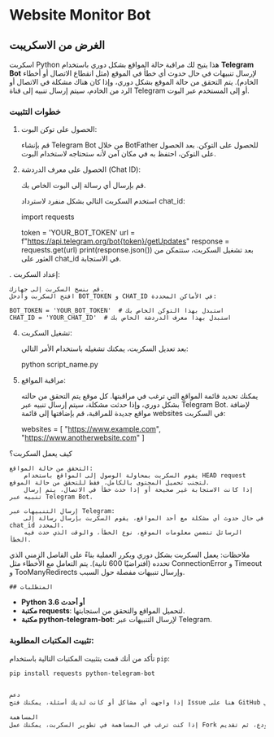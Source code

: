 # Website Monitor Bot

## الغرض من الاسكريبت
اسكربت Python هذا يتيح لك مراقبة حالة المواقع بشكل دوري باستخدام **Telegram Bot** لإرسال تنبيهات في حال حدوث أي خطأ في الموقع (مثل انقطاع الاتصال أو أخطاء الخادم). 
يتم التحقق من حالة الموقع بشكل دوري، وإذا كان هناك مشكلة في الاتصال أو الرد من الخادم، سيتم إرسال تنبيه إلى قناة Telegram أو إلى المستخدم عبر البوت.

### خطوات التثبيت
1. الحصول على توكن البوت:

    قم بإنشاء Telegram Bot من خلال BotFather للحصول على التوكن.
    بعد الحصول على التوكن، احتفظ به في مكان آمن لأنه ستحتاجه لاستخدام البوت.

2. الحصول على معرف الدردشة (Chat ID):

    قم بإرسال أي رسالة إلى البوت الخاص بك.

    استخدم السكربت التالي بشكل منفرد لاسترداد chat_id:

    import requests
    
    token = 'YOUR_BOT_TOKEN'
    url = f"https://api.telegram.org/bot{token}/getUpdates"
    response = requests.get(url)
    print(response.json())
بعد تشغيل السكربت، ستتمكن من العثور على chat_id في الاستجابة.

. إعداد السكربت:

    قم بنسخ السكربت إلى جهازك.
    افتح السكربت وأدخل BOT_TOKEN و CHAT_ID في الأماكن المحددة:

    BOT_TOKEN = 'YOUR_BOT_TOKEN'  # استبدل بهذا التوكن الخاص بك
    CHAT_ID = 'YOUR_CHAT_ID'  # استبدل بهذا معرف الدردشة الخاص بك

4. تشغيل السكربت:

    بعد تعديل السكربت، يمكنك تشغيله باستخدام الأمر التالي:

    python script_name.py

5. مراقبة المواقع:

    يمكنك تحديد قائمة المواقع التي ترغب في مراقبتها. كل موقع يتم التحقق من حالته بشكل دوري، وإذا حدثت مشكلة، سيتم إرسال تنبيه عبر Telegram Bot.
    لإضافة مواقع جديدة للمراقبة، قم بإضافتها إلى قائمة websites في السكربت:

    websites = [
        "https://www.example.com",
        "https://www.anotherwebsite.com"
    ]

كيف يعمل السكربت؟

    التحقق من حالة المواقع:
        يقوم السكربت بمحاولة الوصول إلى المواقع باستخدام HEAD request لتجنب تحميل المحتوى بالكامل، فقط للتحقق من حالة الموقع.
        إذا كانت الاستجابة غير صحيحة أو إذا حدث خطأ في الاتصال، يتم إرسال تنبيه عبر Telegram Bot.

    إرسال التنبيهات عبر Telegram:
        في حال حدوث أي مشكلة مع أحد المواقع، يقوم السكربت بإرسال رسالة إلى chat_id المحدد.
        الرسائل تتضمن معلومات الموقع، نوع الخطأ، والوقت الذي حدث فيه الخطأ.

ملاحظات:
    يعمل السكربت بشكل دوري ويكرر العملية بناءً على الفاصل الزمني الذي تحدده (افتراضيًا 600 ثانية).
    يتم التعامل مع الأخطاء مثل ConnectionError و Timeout و TooManyRedirects وإرسال تنبيهات مفصلة حول السبب.

    ## المتطلبات
- **Python 3.6 أو أحدث**
- **مكتبة requests**: لتحميل المواقع والتحقق من استجابتها.
- **مكتبة python-telegram-bot**: لإرسال التنبيهات عبر Telegram.

### تثبيت المكتبات المطلوبة:
تأكد من أنك قمت بتثبيت المكتبات التالية باستخدام `pip`:

```bash
pip install requests python-telegram-bot


دعم
إذا واجهت أي مشاكل أو كانت لديك أسئلة، يمكنك فتح Issue هنا على GitHub أو الاتصال بي مباشرة عبر البريد الإلكتروني abdelrhman0mahmoud1@gmail.com.

المساهمة
إذا كنت ترغب في المساهمة في تطوير السكربت، يمكنك عمل Fork لهذا المستودع، ثم تقديم Pull Request مع التعديلات التي ترغب في إضافتها.

